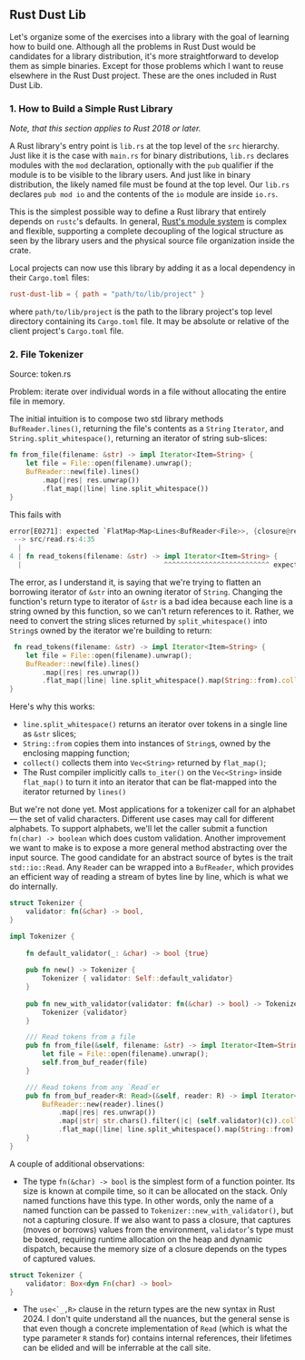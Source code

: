 ## Rust Dust Lib
Let's organize some of the exercises into a library with the goal of learning how to build one. Although
all the problems in Rust Dust would be candidates for a library distribution, it's more straightforward
to develop them as simple binaries. Except for those problems which I want to reuse elsewhere in the
Rust Dust project. These are the ones included in Rust Dust Lib.

### 1. How to Build a Simple Rust Library
_Note, that this section applies to Rust 2018 or later._

A Rust library's entry point is `lib.rs` at the top level of the `src` hierarchy. Just like it is
the case with `main.rs` for binary distributions, `lib.rs` declares modules with the `mod`
declaration, optionally with the `pub` qualifier if the module is to be visible to the library
users. And just like in binary distribution, the likely named file must be found at the top level.
Our `lib.rs` declares `pub mod io` and the contents of the `io` module are inside `io.rs`.

This is the simplest possible way to define a Rust library that entirely depends on `rustc`'s defaults.
In general, [Rust's module system](https://doc.rust-lang.org/book/ch07-00-managing-growing-projects-with-packages-crates-and-modules.html
) is complex and flexible, supporting a complete decoupling of
the logical structure as seen by the library users and the physical source file organization inside
the crate.

Local projects can now use this library by adding it as a local dependency in their `Cargo.toml`
files:
```toml
rust-dust-lib = { path = "path/to/lib/project" }
```
where `path/to/lib/project` is the path to the library project's top level directory containing
its `Cargo.toml` file. It may be absolute or relative of the client project's `Cargo.toml` file.

### 2. File Tokenizer
Source: token.rs

Problem: iterate over individual words in a file without allocating the entire
file in memory.

The initial intuition is to compose two std library methods `BufReader.lines()`, returning the file's
contents as a `String` `Iterator`, and `String.split_whitespace()`, returning an iterator of string sub-slices:
```rust
fn from_file(filename: &str) -> impl Iterator<Item=String> {
    let file = File::open(filename).unwrap();
    BufReader::new(file).lines()
        .map(|res| res.unwrap())
        .flat_map(|line| line.split_whitespace())
}
```

This fails with 
```rust
error[E0271]: expected `FlatMap<Map<Lines<BufReader<File>>, {closure@read.rs:7:14}>, SplitWhitespace<'_>, {closure@read.rs:8:19}>` to be an iterator that yields `String`, but it yields `&str`
 --> src/read.rs:4:35
  |
4 | fn read_tokens(filename: &str) -> impl Iterator<Item=String> {
  |                                   ^^^^^^^^^^^^^^^^^^^^^^^^^^ expected `String`, found `&str`
```

The error, as I understand it, is saying that we're trying to flatten an borrowing iterator of `&str` into an
owning iterator of `String`. Changing the function's return type to iterator of `&str` is a bad idea because
each line is a string owned by this function, so we can't return references to it. Rather, we need to convert
the string slices returned by `split_whitespace()` into `String`s owned by the iterator we're building to return:

```rust
 fn read_tokens(filename: &str) -> impl Iterator<Item=String> {
    let file = File::open(filename).unwrap();
    BufReader::new(file).lines()
        .map(|res| res.unwrap())
        .flat_map(|line| line.split_whitespace().map(String::from).collect::<Vec<String>>())
}
```
Here's why this works:
* `line.split_whitespace()` returns an iterator over tokens in a single line as `&str` slices;
* `String::from` copies them into instances of `String`s, owned by the enclosing mapping function;
* `collect()` collects them into `Vec<String>` returned by `flat_map()`;
* The Rust compiler implicitly calls `to_iter()` on the `Vec<String>` inside `flat_map()` to turn it into an iterator
that can be flat-mapped into the iterator returned by `lines()`

But we're not done yet. Most applications for a tokenizer call for an alphabet — the set of valid characters. 
Different use cases may call for different alphabets. To support alphabets, we'll let the caller submit a function 
`fn(char) -> boolean` which does custom validation. Another improvement we want to make is to expose a more general
method abstracting over the input source. The good candidate for an abstract source of bytes is the trait 
`std::io::Read`. Any `Read`er can be wrapped into a `BufReader`, which provides an efficient way of reading a stream
of bytes line by line, which is what we do internally.

```rust
struct Tokenizer {
    validator: fn(&char) -> bool,
}

impl Tokenizer {
    
    fn default_validator(_: &char) -> bool {true}
    
    pub fn new() -> Tokenizer {
        Tokenizer { validator: Self::default_validator}
    }
    
    pub fn new_with_validator(validator: fn(&char) -> bool) -> Tokenizer {
        Tokenizer {validator}
    }

    /// Read tokens from a file
    pub fn from_file(&self, filename: &str) -> impl Iterator<Item=String> + use<'_> {
        let file = File::open(filename).unwrap();
        self.from_buf_reader(file)
    }

    /// Read tokens from any `Read`er
    pub fn from_buf_reader<R: Read>(&self, reader: R) -> impl Iterator<Item=String> + use<'_, R> {
        BufReader::new(reader).lines()
            .map(|res| res.unwrap())
            .map(|str| str.chars().filter(|c| (self.validator)(c)).collect::<String>())
            .flat_map(|line| line.split_whitespace().map(String::from).collect::<Vec<String>>())
    }
}
```
A couple of additional observations:

* The type `fn(&char) -> bool` is the simplest form of a function pointer. Its size is known at compile time, so it
  can be allocated on the stack. Only named functions have this type. In other words, only the name of a named function
  can be passed to `Tokenizer::new_with_validator()`, but not a capturing closure. If we also want to pass a closure,
  that captures (moves or borrows) values from the environment, `validator`'s type must be boxed, requiring runtime
  allocation on the heap and dynamic dispatch, because the memory size of a closure depends on the types of captured
  values.
```rust
struct Tokenizer {
    validator: Box<dyn Fn(char) -> bool>
}
```
* The ``use<`_,R>`` clause in the return types are the new syntax in Rust 2024. I don't quite understand all the nuances,
  but the general sense is that even though a concrete implementation of `Read` (which is what the type parameter `R`
  stands for) contains internal references, their lifetimes can be elided and will be inferrable at the call site.
